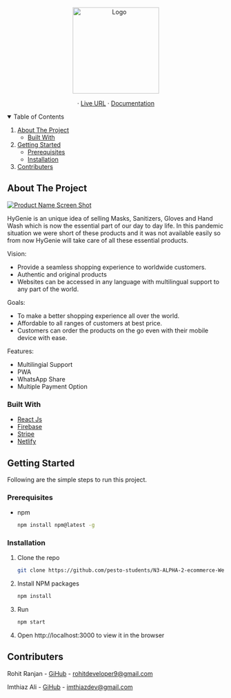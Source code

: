 <!-- PROJECT LOGO -->
<br />
<p align="center">
    <img src="https://hygenie.netlify.app/assets/logo.png" alt="Logo" width="200" >

  <p align="center">
    ·
    <a href="https://hygenie.netlify.app/">Live URL</a>
    ·
    <a href="https://docs.google.com/document/d/115LHFTQ7zUymyhWSdZ_EssW70SuDkqPAoypAxJsYqWo">Documentation</a>
  </p>
</p>

<!-- TABLE OF CONTENTS -->
<details open="open">
  <summary>Table of Contents</summary>
  <ol>
    <li>
      <a href="#about-the-project">About The Project</a>
      <ul>
        <li><a href="#built-with">Built With</a></li>
      </ul>
    </li>
    <li>
      <a href="#getting-started">Getting Started</a>
      <ul>
        <li><a href="#prerequisites">Prerequisites</a></li>
        <li><a href="#installation">Installation</a></li>
      </ul>
    </li>
    <li><a href="#contributers">Contributers</a></li>
  </ol>
</details>

<!-- ABOUT THE PROJECT -->

## About The Project

[![Product Name Screen Shot][product-screenshot]](https://hygenie.netlify.app/)

HyGenie is an unique idea of selling Masks, Sanitizers, Gloves and Hand Wash which is now the essential part of our day to day life. In this pandemic situation we were short of these products and it was not available easily so from now HyGenie will take care of all these essential products.

Vision:

- Provide a seamless shopping experience to worldwide customers.
- Authentic and original products
- Websites can be accessed in any language with multilingual support to any part of the world.

Goals:

- To make a better shopping experience all over the world.
- Affordable to all ranges of customers at best price.
- Customers can order the products on the go even with their mobile device with ease.

Features:

- Multilingial Support
- PWA
- WhatsApp Share
- Multiple Payment Option

### Built With

- [React Js](https://reactjs.org/)
- [Firebase](https://firebase.google.com/)
- [Stripe](https://stripe.com/en-in)
- [Netlify](https://www.netlify.com/)

<!-- GETTING STARTED -->

## Getting Started

Following are the simple steps to run this project.

### Prerequisites

- npm
  ```sh
  npm install npm@latest -g
  ```

### Installation

1. Clone the repo
   ```sh
   git clone https://github.com/pesto-students/N3-ALPHA-2-ecommerce-Web.git
   ```
2. Install NPM packages
   ```sh
   npm install
   ```
3. Run
   ```sh
   npm start
   ```
4. Open http://localhost:3000 to view it in the browser

<!-- Contributers -->

## Contributers

Rohit Ranjan - [GiHub](https://github.com/rodeveloper9) - rohitdeveloper9@gmail.com

Imthiaz Ali - [GiHub](https://github.com/imthiazSD) - imthiazdev@gmail.com

<!-- MARKDOWN LINKS & IMAGES -->
<!-- https://www.markdownguide.org/basic-syntax/#reference-style-links -->

[product-screenshot]: https://hygenie.netlify.app/assets/hygenieScreen.png

